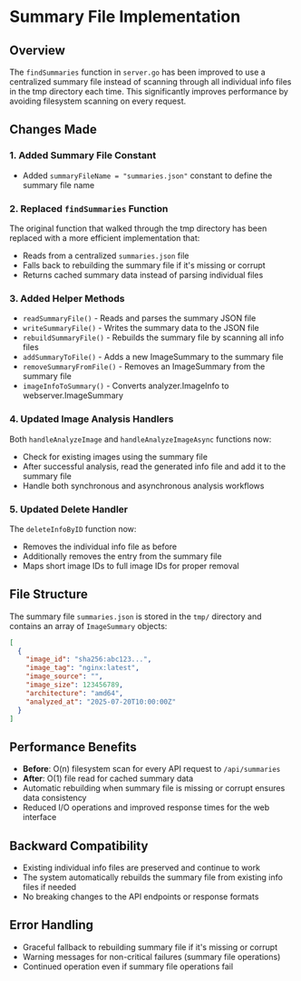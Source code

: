 # Summary File Implementation

## Overview
The `findSummaries` function in `server.go` has been improved to use a centralized summary file instead of scanning through all individual info files in the tmp directory each time. This significantly improves performance by avoiding filesystem scanning on every request.

## Changes Made

### 1. Added Summary File Constant
- Added `summaryFileName = "summaries.json"` constant to define the summary file name

### 2. Replaced `findSummaries` Function
The original function that walked through the tmp directory has been replaced with a more efficient implementation that:
- Reads from a centralized `summaries.json` file
- Falls back to rebuilding the summary file if it's missing or corrupt
- Returns cached summary data instead of parsing individual files

### 3. Added Helper Methods
- `readSummaryFile()` - Reads and parses the summary JSON file
- `writeSummaryFile()` - Writes the summary data to the JSON file
- `rebuildSummaryFile()` - Rebuilds the summary file by scanning all info files
- `addSummaryToFile()` - Adds a new ImageSummary to the summary file
- `removeSummaryFromFile()` - Removes an ImageSummary from the summary file
- `imageInfoToSummary()` - Converts analyzer.ImageInfo to webserver.ImageSummary

### 4. Updated Image Analysis Handlers
Both `handleAnalyzeImage` and `handleAnalyzeImageAsync` functions now:
- Check for existing images using the summary file
- After successful analysis, read the generated info file and add it to the summary file
- Handle both synchronous and asynchronous analysis workflows

### 5. Updated Delete Handler
The `deleteInfoByID` function now:
- Removes the individual info file as before
- Additionally removes the entry from the summary file
- Maps short image IDs to full image IDs for proper removal

## File Structure
The summary file `summaries.json` is stored in the `tmp/` directory and contains an array of `ImageSummary` objects:

```json
[
  {
    "image_id": "sha256:abc123...",
    "image_tag": "nginx:latest",
    "image_source": "",
    "image_size": 123456789,
    "architecture": "amd64",
    "analyzed_at": "2025-07-20T10:00:00Z"
  }
]
```

## Performance Benefits
- **Before**: O(n) filesystem scan for every API request to `/api/summaries`
- **After**: O(1) file read for cached summary data
- Automatic rebuilding when summary file is missing or corrupt ensures data consistency
- Reduced I/O operations and improved response times for the web interface

## Backward Compatibility
- Existing individual info files are preserved and continue to work
- The system automatically rebuilds the summary file from existing info files if needed
- No breaking changes to the API endpoints or response formats

## Error Handling
- Graceful fallback to rebuilding summary file if it's missing or corrupt
- Warning messages for non-critical failures (summary file operations)
- Continued operation even if summary file operations fail
